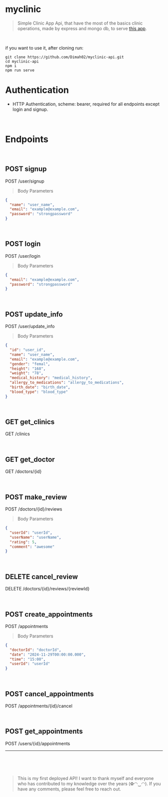 # myclinic

> Simple Clinic App Api, that have the most of the basics clinic operations, made by express and mongo db, to serve [this app](https://github.com/Dimah02/myclinic-app).
<br>

if you want to use it, after cloning run:
```
git clone https://github.com/Dimah02/myclinic-api.git
cd myclinic-api
npm i
npm run serve
```

# Authentication

- HTTP Authentication, scheme: bearer, required for all endpoints except login and signup.

<br>


# Endpoints

<br>


## POST signup

POST /user/signup

> Body Parameters

```json
{
  "name": "user_name",
  "email": "example@example.com",
  "password": "strongpassword"
}
```



<br>

## POST login

POST /user/login

> Body Parameters

```json
{
  "email": "example@example.com",
  "password": "strongpassword"
}
```
 
<br>

## POST update_info

POST /user/update_info

> Body Parameters

```json
{
  "id": "user_id",
  "name": "user_name",
  "email": "example@example.com",
  "gender": "femal",
  "height": "168",
  "weight": "78",
  "medical_history": "medical_history",
  "allergy_to_medications": "allergy_to_medications",
  "birth_date": "birth_date",
  "blood_type": "blood_type"
}
```
<br>

## GET get_clinics

GET /clinics

 
<br>

## GET get_doctor

GET /doctors/{id}

 
<br>

## POST make_review

POST /doctors/{id}/reviews

> Body Parameters

```json
{
  "userId": "userId",
  "userName": "userName",
  "rating": 5,
  "comment": "awesome"
}
```
 
<br>

## DELETE cancel_review

DELETE /doctors/{id}/reviews/{reviewId}

 
<br>

## POST create_appointments

POST /appointments

> Body Parameters

```json
{
  "doctorId": "doctorId",
  "date": "2024-11-29T00:00:00.000",
  "time": "15:00",
  "userId": "userId"
}
```
<br>


## POST cancel_appointments

POST /appointments/{id}/cancel

<br>

## POST get_appointments

POST /users/{id}/appointments

---
<br> 
<br> 
<br> 
   

> This is my first deployed API! I want to thank myself and everyone who has contributed to my knowledge over the years (✿◠‿◠). If you have any comments, please feel free to reach out.


